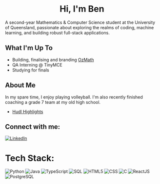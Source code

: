 <h1 align="center">Hi, I'm Ben </h1>

A second-year Mathematics & Computer Science student at the University of Queensland, passionate about exploring the realms of coding, machine learning, and building robust full-stack applications.


## What I'm Up To

- Building, finalising and branding [OzMath](https://github.com/chaubenn/ozmath)
- QA Interning @ TinyMCE
- Studying for finals 

## About Me

In my spare time, I enjoy playing volleyball. I'm also recently finished coaching a grade 7 team at my old high school. 

- [Hudl Highlights](https://www.hudl.com/video/3/17388552/63f358a95eec2607f042bdc7)


## Connect with me:
[![LinkedIn](https://img.shields.io/badge/LinkedIn-%230077B5.svg?logo=linkedin&logoColor=white)](https://www.linkedin.com/in/chaubenn/)

# Tech Stack:
![Python](https://img.shields.io/badge/python-%233776AB.svg?style=for-the-badge&logo=python&logoColor=white)
![Java](https://img.shields.io/badge/java-%23ED8B00.svg?style=for-the-badge&logo=java&logoColor=white)
![TypeScript](https://img.shields.io/badge/TypeScript-3178C6?style=for-the-badge&logo=typescript&logoColor=white)
![SQL](https://img.shields.io/badge/sql-%2307405e.svg?style=for-the-badge&logo=postgresql&logoColor=white) 
![HTML5](https://img.shields.io/badge/html5-%23E34F26.svg?style=for-the-badge&logo=html5&logoColor=white) 
![CSS](https://img.shields.io/badge/css-%231572B6.svg?style=for-the-badge&logo=css3&logoColor=white) 
![C](https://img.shields.io/badge/C-00599C?style=for-the-badge&logo=c&logoColor=white) 
![ReactJS](https://img.shields.io/badge/react-%2320232a.svg?style=for-the-badge&logo=react&logoColor=%2361DAFB) 
![PostgreSQL](https://img.shields.io/badge/PostgreSQL-316192?style=for-the-badge&logo=postgresql&logoColor=white) 
